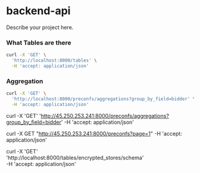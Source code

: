 # backend-api

Describe your project here.


### What Tables are there
```bash
curl -X 'GET' \
  'http://localhost:8000/tables' \
  -H 'accept: application/json'
```

### Aggregation
```bash
curl -X 'GET' \
  'http://localhost:8000/preconfs/aggregations?group_by_field=bidder' \
  -H 'accept: application/json'
```



curl -X 'GET'   'http://45.250.253.241:8000/preconfs/aggregations?group_by_field=bidder'   -H 'accept: application/json'


curl -X GET "http://45.250.253.241:8000/preconfs?page=1" -H 'accept: application/json'



curl -X 'GET' \
  'http://localhost:8000/tables/encrypted_stores/schema' \
  -H 'accept: application/json'